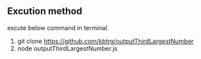 ## Excution method
excute below command in terminal.

1. git clone https://github.com/kbtrg/outputThirdLargestNumber
2. node outputThirdLargestNumber.js
